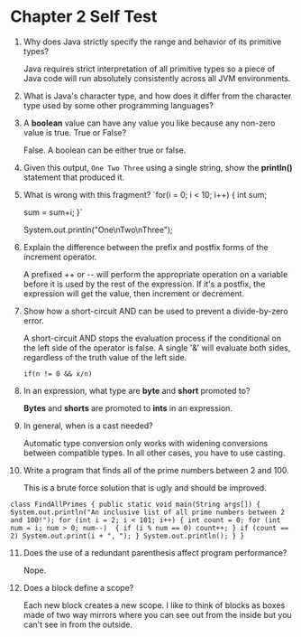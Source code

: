 # Chapter 2 **Self Test**

1. Why does Java strictly specify the range and behavior of its primitive
   types?

   Java requires strict interpretation of all primitive types so a piece of Java
   code will run absolutely consistently across all JVM environments.

2. What is Java's character type, and how does it differ from the character type
   used by some other programming languages?


3. A **boolean** value can have any value you like because any non-zero value is
   true. True or False?

   False. A boolean can be either true or false.

4. Given this output,
    `One
     Two
     Three`
   using a single string, show the **println()** statement that produced it.


5. What is wrong with this fragment?
    `for(i = 0; i < 10; i++) {
      int sum;

      sum = sum+i;
    }`

    System.out.println("One\nTwo\nThree");

6. Explain the difference between the prefix and postfix forms of the increment
   operator.

   A prefixed ++ or -- will perform the appropriate operation on a variable
   before it is used by the rest of the expression. If it's a postfix, the
   expression will get the value, then increment or decrement.

7. Show how a short-circuit AND can be used to prevent a divide-by-zero error.

   A short-circuit AND stops the evaluation process if the conditional on the
   left side of the operator is false. A single '&' will evaluate both sides,
   regardless of the truth value of the left side.

   `if(n != 0 && x/n)`

8. In an expression, what type are **byte** and **short** promoted to?

   **Bytes** and **shorts** are promoted to **ints** in an expression.

9. In general, when is a cast needed?

   Automatic type conversion only works with widening conversions between
   compatible types. In all other cases, you have to use casting.

10. Write a program that finds all of the prime numbers between 2 and 100.

    This is a brute force solution that is ugly and should be improved.

`class FindAllPrimes {
  public static void main(String args[]) {
    System.out.println("An inclusive list of all prime numbers between 2 and 100!");
    for (int i = 2; i < 101; i++) {
      int count = 0;
      for (int num = i; num > 0; num--)  {
        if (i % num == 0) count++;
      }
      if (count == 2) System.out.print(i + ", ");
    }
    System.out.println();
  }
}`

11. Does the use of a redundant parenthesis affect program performance?

    Nope.


12. Does a block define a scope?

    Each new block creates a new scope. I like to think of blocks as boxes made
    of two way mirrors where you can see out from the inside but you can't see
    in from the outside.
